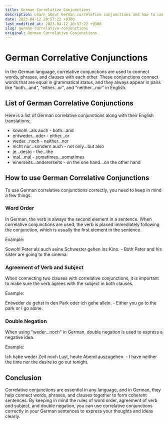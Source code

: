 ```yaml
---
title: German Correlative Conjunctions
description: Learn about German correlative conjunctions and how to use them in sentences.
date: 2023-04-12 20:57:22 +0300
last_modified_at: 2023-04-12 20:57:22 +0300
slug: german-correlative-conjunctions
original: German Correlative Conjunctions
---
```

# German Correlative Conjunctions

In the German language, correlative conjunctions are used to connect words, phrases, and clauses with each other. These conjunctions connect words that are equal in grammatical status, and they always appear in pairs like "both...and", "either...or", and "neither...nor" in English.

## List of German Correlative Conjunctions

Here is a list of German correlative conjunctions along with their English translations:

- sowohl...als auch - both...and
- entweder...oder - either...or
- weder...noch - neither...nor
- nicht nur...sondern auch - not only...but also
- je...desto - the...the
- mal...mal - sometimes...sometimes
- einerseits...andererseits - on the one hand...on the other hand

## How to use German Correlative Conjunctions

To use German correlative conjunctions correctly, you need to keep in mind a few things.

### Word Order

In German, the verb is always the second element in a sentence. When correlative conjunctions are used, the verb is placed immediately following the conjunction, which is usually the first element in the sentence.

Example:

Sowohl Peter als auch seine Schwester gehen ins Kino. - Both Peter and his sister are going to the cinema.

### Agreement of Verb and Subject

When connecting two clauses with correlative conjunctions, it is important to make sure the verb agrees with the subject in both clauses.

Example:

Entweder du gehst in den Park oder ich gehe allein. - Either you go to the park or I go alone.

### Double Negation

When using "weder...noch" in German, double negation is used to express a negative idea.

Example:

Ich habe weder Zeit noch Lust, heute Abend auszugehen. - I have neither the time nor the desire to go out tonight.

## Conclusion

Correlative conjunctions are essential in any language, and in German, they help connect words, phrases, and clauses together to form coherent sentences. By keeping in mind the rules of word order, agreement of verb and subject, and double negation, you can use correlative conjunctions correctly in your German sentences to express your thoughts and ideas clearly.